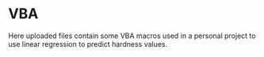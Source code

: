 # VBA

Here uploaded files contain some VBA macros used in a personal project to use linear regression to predict hardness values.
